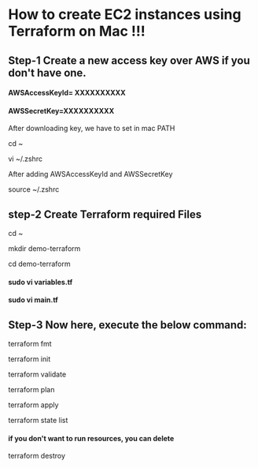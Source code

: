 # How to create EC2 instances using Terraform on Mac !!!


## Step-1 Create a new access key over AWS if you don't have one.

#### AWSAccessKeyId=  XXXXXXXXXX

#### AWSSecretKey=XXXXXXXXXX

After downloading key, we have to set in mac PATH

 cd ~

 vi ~/.zshrc
 
After  adding AWSAccessKeyId and AWSSecretKey

source  ~/.zshrc


## step-2 Create Terraform required Files

cd ~

mkdir demo-terraform

cd demo-terraform

#### sudo vi variables.tf



#### sudo vi main.tf


## Step-3 Now here, execute the below command:

terraform fmt

terraform init

terraform validate

terraform plan

terraform apply

terraform state list

#### if you don't want to run resources, you can delete

terraform destroy



